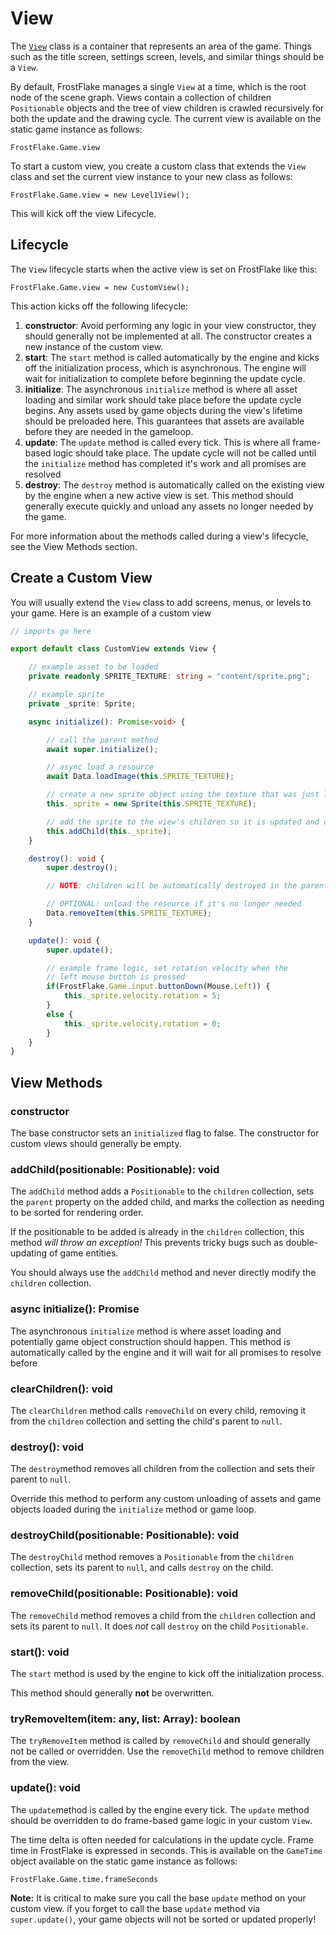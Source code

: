  # View

 The [`View`](/src/Views/View.ts) class is a container that represents an area of the game. Things such as the title screen, settings screen, levels, and similar things should be a `View`.

 By default, FrostFlake manages a single `View` at a time, which is the root node of the scene graph. Views contain a collection of children `Positionable` objects and the tree of view children is crawled recursively for both the update and the drawing cycle. The current view is available on the static game instance as follows:

 `FrostFlake.Game.view`

 To start a custom view, you create a custom class that extends the `View` class and set the current view instance to your new class as follows:

 `FrostFlake.Game.view = new Level1View();`

 This will kick off the view Lifecycle.

 ## Lifecycle

The `View` lifecycle starts when the active view is set on FrostFlake like this:

`FrostFlake.Game.view = new CustomView();`

This action kicks off the following lifecycle:

1. **constructor**: Avoid performing any logic in your view constructor, they should generally not be implemented at all. The constructor creates a new instance of the custom view.
1. **start**: The `start` method is called automatically by the engine and kicks off the initialization process, which is asynchronous. The engine will wait for initialization to complete before beginning the update cycle.
1. **initialize**: The asynchronous `initialize` method is where all asset loading and similar work should take place before the update cycle begins. Any assets used by game objects during the view's lifetime should be preloaded here. This guarantees that assets are available before they are needed in the gameloop.
1. **update**: The `update` method is called every tick. This is where all frame-based logic should take place. The update cycle will not be called until the `initialize` method has completed it's work and all promises are resolved
1. **destroy**: The `destroy` method is automatically called on the existing view by the engine when a new active view is set. This method should generally execute quickly and unload any assets no longer needed by the game. 

For more information about the methods called during a view's lifecycle, see the View Methods section.

## Create a Custom View

You will usually extend the `View` class to add screens, menus, or levels to your game. Here is an example of a custom view

```typescript
// imports go here

export default class CustomView extends View {

    // example asset to be loaded
    private readonly SPRITE_TEXTURE: string = "content/sprite.png";

    // example sprite
    private _sprite: Sprite;

    async initialize(): Promise<void> {

        // call the parent method
        await super.initialize();

        // async load a resource
        await Data.loadImage(this.SPRITE_TEXTURE);

        // create a new sprite object using the texture that was just loaded
        this._sprite = new Sprite(this.SPRITE_TEXTURE);

        // add the sprite to the view's children so it is updated and drawn
        this.addChild(this._sprite);
    }

    destroy(): void {
        super.destroy();

        // NOTE: children will be automatically destroyed in the parent method

        // OPTIONAL: unload the resource if it's no longer needed
        Data.removeItem(this.SPRITE_TEXTURE);
    }

    update(): void {
        super.update();

        // example frame logic, set rotation velocity when the
        // left mouse button is pressed
        if(FrostFlake.Game.input.buttonDown(Mouse.Left)) {
            this._sprite.velocity.rotation = 5;
        }
        else {
            this._sprite.velocity.rotation = 0;
        }
    }
}
```

 ## View Methods

 ### constructor

 The base constructor sets an `initialized` flag to false. The constructor for custom views should generally be empty.

 ### addChild(positionable: Positionable): void

The `addChild` method adds a `Positionable` to the `children` collection, sets the `parent` property on the added child, and marks the collection as needing to be sorted for rendering order.

If the positionable to be added is already in the `children` collection, this method _will throw an exception!_ This prevents tricky bugs such as double-updating of game entities.

You should always use the `addChild` method and never directly modify the `children` collection.

### async initialize(): Promise<void>

The asynchronous `initialize` method is where asset loading and potentially game object construction should happen. This method is automatically called by the engine and it will wait for all promises to resolve before 

### clearChildren(): void

The `clearChildren` method calls `removeChild` on every child, removing it from the `children` collection and setting the child's parent to `null`.

### destroy(): void

The `destroy`method removes all children from the collection and sets their parent to `null`.

Override this method to perform any custom unloading of assets and game objects loaded during the `initialize` method or game loop.

### destroyChild(positionable: Positionable): void

The `destroyChild` method removes a `Positionable` from the `children` collection, sets its parent to `null`, and calls `destroy` on the child.

### removeChild(positionable: Positionable): void

The `removeChild` method removes a child from the `children` collection and sets its parent to `null`. It does _not_ call `destroy` on the child `Positionable`.

### start(): void

The `start` method is used by the engine to kick off the initialization process.

This method should generally **not** be overwritten.

### tryRemoveItem(item: any, list: Array<any>): boolean

The `tryRemoveItem` method is called by `removeChild` and should generally not be called or overridden. Use the `removeChild` method to remove children from the view.

### update(): void

The `update`method is called by the engine every tick. The `update` method should be overridden to do frame-based game logic in your custom `View`.

The time delta is often needed for calculations in the update cycle. Frame time in FrostFlake is expressed in seconds. This is available on the `GameTime` object available on the static game instance as follows:

`FrostFlake.Game.time.frameSeconds`

**Note:** It is critical to make sure you call the base `update` method on your custom view. if you forget to call the base `update` method via `super.update()`, your game objects will not be sorted or updated properly!